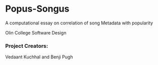 # Popus-Songus
A computational essay on correlation of song Metadata with popularity

Olin College Software Design

### Project Creators:

Vedaant Kuchhal and Benji Pugh

